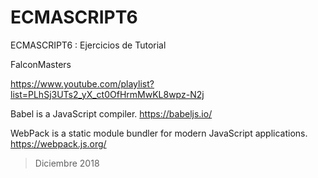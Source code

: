 # ECMASCRIPT6
ECMASCRIPT6 : Ejercicios de Tutorial

FalconMasters

https://www.youtube.com/playlist?list=PLhSj3UTs2_yX_ct0OfHrmMwKL8wpz-N2j

Babel is a JavaScript compiler.
https://babeljs.io/

WebPack is a static module bundler for modern JavaScript applications.
https://webpack.js.org/

> Diciembre 2018